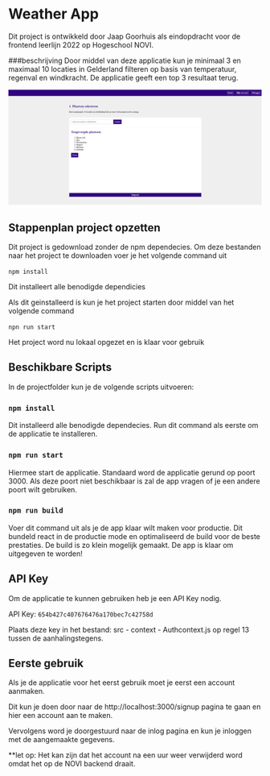 # Weather App

Dit project is ontwikkeld door Jaap Goorhuis als eindopdracht voor de frontend leerlijn 2022 op Hogeschool NOVI.

###beschrijving
Door middel van deze applicatie kun je minimaal 3 en maximaal 10 locaties in Gelderland
filteren op basis van temperatuur, regenval en windkracht. De applicatie geeft een top 3 resultaat
terug. 

![img.png](img.png)
## Stappenplan project opzetten

Dit project is gedownload zonder de npm dependecies. 
Om deze bestanden naar het project te downloaden voer je het volgende command uit

`npm install`

Dit installeert alle benodigde dependicies

Als dit geinstalleerd is kun je het project starten door middel van het volgende command

`npn run start`

Het project word nu lokaal opgezet en is klaar voor gebruik
## Beschikbare Scripts

In de projectfolder kun je de volgende scripts uitvoeren:

### `npm install`
Dit installeerd alle benodigde dependecies. Run dit command als eerste om de applicatie te installeren.

### `npm run start`
Hiermee start de applicatie. 
Standaard word de applicatie gerund op poort 3000. Als deze poort niet beschikbaar is zal de app vragen of 
je een andere poort wilt gebruiken. 

### `npm run build`

Voer dit command uit als je de app klaar wilt maken voor productie.
Dit bundeld react in de productie mode en optimaliseerd de build voor de beste prestaties.
De build is zo klein mogelijk gemaakt.
De app is klaar om uitgegeven te worden!

## API Key

Om de applicatie te kunnen gebruiken heb je een API Key nodig.

API Key:
`654b427c407676476a170bec7c42758d`

Plaats deze key in het bestand: src - context - Authcontext.js op regel 13 tussen de aanhalingstegens.

## Eerste gebruik
Als je de applicatie voor het eerst gebruik moet je eerst een account aanmaken.

Dit kun je doen door naar de http://localhost:3000/signup pagina te gaan en hier een account aan te maken.

Vervolgens word je doorgestuurd naar de inlog pagina en kun je inloggen met de aangemaakte gegevens.

**let op: Het kan zijn dat het account na een uur weer verwijderd word omdat het op de NOVI backend draait.